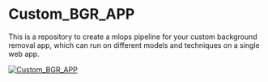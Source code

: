 # Custom_BGR_APP
This is a repository to create a mlops pipeline for your custom background removal app, which can run on different models and techniques on a single web app. 


[![Custom_BGR_APP](https://img.youtube.com/vi/uAksgBFnGWY&t=2s)](https://www.youtube.com/watch?v=uAksgBFnGWY&t=2s)
